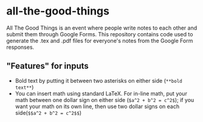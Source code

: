 # all-the-good-things

All The Good Things is an event where people write notes to each other and submit them through Google Forms. This repository contains code used to generate the .tex and .pdf files for everyone's notes from the Google Form responses.

## "Features" for inputs

- Bold text by putting it between two asterisks on either side (`**bold text**`)
- You can insert math using standard LaTeX. For in-line math, put your math between one dollar sign on either side (`$a^2 + b^2 = c^2$`); if you want your math on its own line, then use two dollar signs on each side(`$$a^2 + b^2 = c^2$$`)
